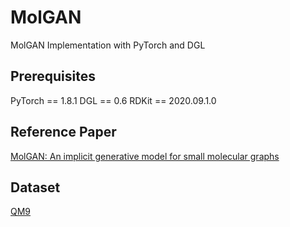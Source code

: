 # MolGAN
MolGAN Implementation with PyTorch and DGL

## Prerequisites
PyTorch == 1.8.1
DGL == 0.6
RDKit == 2020.09.1.0

## Reference Paper
[MolGAN: An implicit generative model for small molecular graphs](https://arxiv.org/pdf/1805.11973.pdf)

## Dataset
[QM9](https://figshare.com/collections/Quantum_chemistry_structures_and_properties_of_134_kilo_molecules/978904)